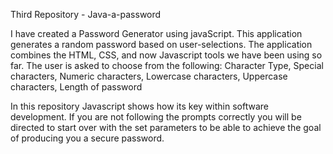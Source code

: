 Third Repository - Java-a-password

I have created a Password Generator using javaScript.  This application generates a random password based on user-selections.  The application combines the HTML, CSS, and now Javascript tools we have been using so far. The user is asked to choose from the following: Character Type, Special characters, Numeric characters, Lowercase characters, Uppercase characters, Length of password

In this repository Javascript shows how its key within software development. If you are not following the prompts correctly you will be directed to start over with the set parameters to be able to achieve the goal of producing you a secure password.




 






  



